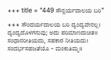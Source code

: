 +++
title = "449 ಸೌನ್ದರ್ಯದಾಲಯ ಬರಿ"

+++
ಸೌಂದರ್ಯದಾಲಯ ಬರಿ ದ್ವಂದ್ವವೇನಲ್ಲ।  
ದ್ವಂದ್ವದೊಳಗನುವು; ಅದು ಪರಿಮಾಣದುಚಿತ॥  
ಸಂಧಾನರೀತಿಯದು, ಸಹಕಾರ ನೀತಿಯದು।  
ಸಂದರ್ಭಸಹಜತೆಯೊ - ಮಂಕುತಿಮ್ಮ॥  
